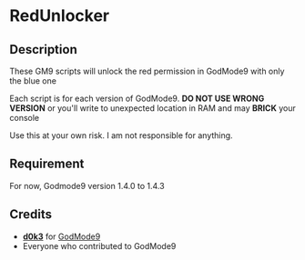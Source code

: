 # RedUnlocker 
## Description
These GM9 scripts will unlock the red permission in GodMode9 with only the blue one

Each script is for each version of GodMode9. __DO NOT USE WRONG VERSION__ or you'll write to unexpected location in RAM and may **BRICK** your console

Use this at your own risk. I am not responsible for anything.

## Requirement
For now, Godmode9 version 1.4.0 to 1.4.3

## Credits
- [__d0k3__](https://github.com/d0k3) for [GodMode9](https://github.com/d0k3/GodMode9) 
- Everyone who contributed to GodMode9